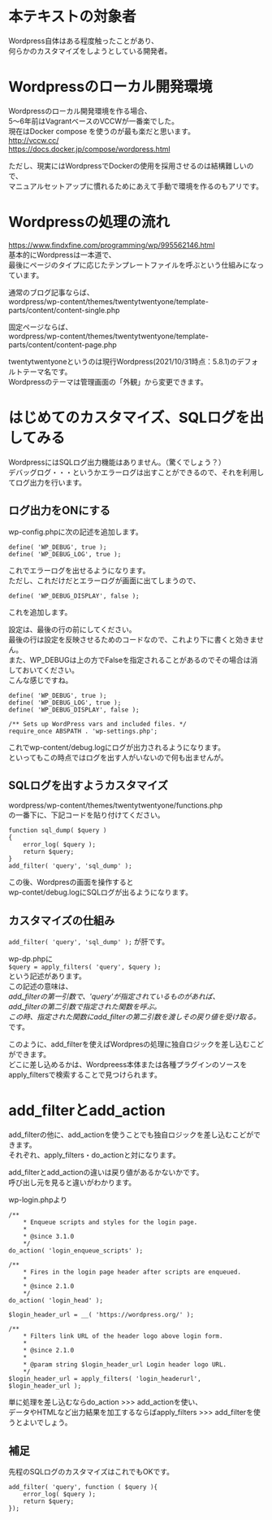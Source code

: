 # 本テキストの対象者
  
Wordpress自体はある程度触ったことがあり、  
何らかのカスタマイズをしようとしている開発者。  
  
# Wordpressのローカル開発環境

Wordpressのローカル開発環境を作る場合、  
5〜6年前はVagrantベースのVCCWが一番楽でした。  
現在はDocker compose を使うのが最も楽だと思います。  
http://vccw.cc/  
https://docs.docker.jp/compose/wordpress.html  
  
ただし、現実にはWordpressでDockerの使用を採用させるのは結構難しいので、  
マニュアルセットアップに慣れるためにあえて手動で環境を作るのもアリです。  

# Wordpressの処理の流れ

https://www.findxfine.com/programming/wp/995562146.html  
基本的にWordpressは一本道で、  
最後にページのタイプに応じたテンプレートファイルを呼ぶという仕組みになっています。  

通常のブログ記事ならば、  
wordpress/wp-content/themes/twentytwentyone/template-parts/content/content-single.php  
  
固定ページならば、  
wordpress/wp-content/themes/twentytwentyone/template-parts/content/content-page.php  
  
twentytwentyoneというのは現行Wordpress(2021/10/31時点：5.8.1)のデフォルトテーマ名です。  
Wordpressのテーマは管理画面の「外観」から変更できます。  
  
# はじめてのカスタマイズ、SQLログを出してみる

WordpressにはSQLログ出力機能はありません。（驚くでしょう？）  
デバッグログ・・・というかエラーログは出すことができるので、それを利用してログ出力を行います。  
  
## ログ出力をONにする

wp-config.phpに次の記述を追加します。  
  
```
define( 'WP_DEBUG', true );  
define( 'WP_DEBUG_LOG', true );  
```
  
これでエラーログを出せるようになります。  
ただし、これだけだとエラーログが画面に出てしまうので、  
  
```
define( 'WP_DEBUG_DISPLAY', false );  
```
  
これを追加します。  
  
設定は、最後の行の前にしてください。  
最後の行は設定を反映させるためのコードなので、これより下に書くと効きません。  
また、WP_DEBUGは上の方でFalseを指定されることがあるのでその場合は消しておいてください。  
こんな感じですね。  
  
```
define( 'WP_DEBUG', true );  
define( 'WP_DEBUG_LOG', true );  
define( 'WP_DEBUG_DISPLAY', false );  
  
/** Sets up WordPress vars and included files. */  
require_once ABSPATH . 'wp-settings.php';  
```
  
これでwp-content/debug.logにログが出力されるようになります。  
といってもこの時点ではログを出す人がいないので何も出ませんが。  
  
## SQLログを出すようカスタマイズ
  
wordpress/wp-content/themes/twentytwentyone/functions.php  
の一番下に、下記コードを貼り付けてください。  
  
```
function sql_dump( $query )  
{  
    error_log( $query );  
    return $query;  
}  
add_filter( 'query', 'sql_dump' );  
```
  
この後、Wordpresの画面を操作すると  
wp-contet/debug.logにSQLログが出るようになります。  
  
## カスタマイズの仕組み
  
```add_filter( 'query', 'sql_dump' );```
が肝です。  
  
wp-dp.phpに  
```$query = apply_filters( 'query', $query );```  
という記述があります。  
この記述の意味は、  
*add_filterの第一引数で、'query'が指定されているものがあれば、  
add_filterの第二引数で指定された関数を呼ぶ。  
この時、指定された関数にadd_filterの第二引数を渡しその戻り値を受け取る。*  
です。  
  
このように、add_filterを使えばWordpresの処理に独自ロジックを差し込むこどができます。  
どこに差し込めるかは、Wordpreess本体または各種プラグインのソースをapply_filtersで検索することで見つけられます。  
  
# add_filterとadd_action

add_filterの他に、add_actionを使うことでも独自ロジックを差し込むこどができます。  
それぞれ、apply_filters・do_actionと対になります。  
  
add_filterとadd_actionの違いは戻り値があるかないかです。  
呼び出し元を見ると違いがわかります。  
  
wp-login.phpより  
  
```
/**  
	* Enqueue scripts and styles for the login page.  
	*  
	* @since 3.1.0  
	*/  
do_action( 'login_enqueue_scripts' );  
  
/**  
	* Fires in the login page header after scripts are enqueued.  
	*  
	* @since 2.1.0  
	*/  
do_action( 'login_head' );  
  
$login_header_url = __( 'https://wordpress.org/' );  
  
/**  
	* Filters link URL of the header logo above login form.  
	*  
	* @since 2.1.0  
	*  
	* @param string $login_header_url Login header logo URL.  
	*/  
$login_header_url = apply_filters( 'login_headerurl', $login_header_url );  
```
  
単に処理を差し込むならdo_action >>> add_actionを使い、  
データやHTMLなど出力結果を加工するならばapply_filters >>> add_filterを使うとよいでしょう。  
  
## 補足
  
先程のSQLログのカスタマイズはこれでもOKです。  
  
```  
add_filter( 'query', function ( $query ){  
    error_log( $query );  
    return $query;  
});  
```
